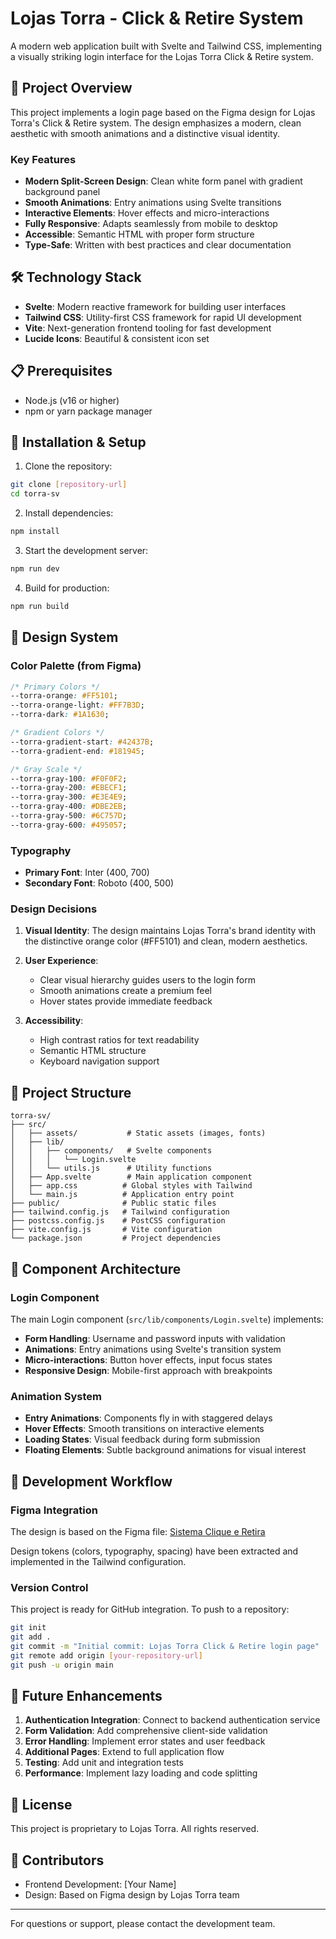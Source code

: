 # Lojas Torra - Click & Retire System

A modern web application built with Svelte and Tailwind CSS, implementing a visually striking login interface for the Lojas Torra Click & Retire system.

## 🚀 Project Overview

This project implements a login page based on the Figma design for Lojas Torra's Click & Retire system. The design emphasizes a modern, clean aesthetic with smooth animations and a distinctive visual identity.

### Key Features

- **Modern Split-Screen Design**: Clean white form panel with gradient background panel
- **Smooth Animations**: Entry animations using Svelte transitions
- **Interactive Elements**: Hover effects and micro-interactions
- **Fully Responsive**: Adapts seamlessly from mobile to desktop
- **Accessible**: Semantic HTML with proper form structure
- **Type-Safe**: Written with best practices and clear documentation

## 🛠️ Technology Stack

- **Svelte**: Modern reactive framework for building user interfaces
- **Tailwind CSS**: Utility-first CSS framework for rapid UI development
- **Vite**: Next-generation frontend tooling for fast development
- **Lucide Icons**: Beautiful & consistent icon set

## 📋 Prerequisites

- Node.js (v16 or higher)
- npm or yarn package manager

## 🔧 Installation & Setup

1. Clone the repository:
```bash
git clone [repository-url]
cd torra-sv
```

2. Install dependencies:
```bash
npm install
```

3. Start the development server:
```bash
npm run dev
```

4. Build for production:
```bash
npm run build
```

## 🎨 Design System

### Color Palette (from Figma)

```css
/* Primary Colors */
--torra-orange: #FF5101;
--torra-orange-light: #FF7B3D;
--torra-dark: #1A1630;

/* Gradient Colors */
--torra-gradient-start: #42437B;
--torra-gradient-end: #181945;

/* Gray Scale */
--torra-gray-100: #F0F0F2;
--torra-gray-200: #EBECF1;
--torra-gray-300: #E3E4E9;
--torra-gray-400: #DBE2EB;
--torra-gray-500: #6C757D;
--torra-gray-600: #495057;
```

### Typography

- **Primary Font**: Inter (400, 700)
- **Secondary Font**: Roboto (400, 500)

### Design Decisions

1. **Visual Identity**: The design maintains Lojas Torra's brand identity with the distinctive orange color (#FF5101) and clean, modern aesthetics.

2. **User Experience**: 
   - Clear visual hierarchy guides users to the login form
   - Smooth animations create a premium feel
   - Hover states provide immediate feedback

3. **Accessibility**: 
   - High contrast ratios for text readability
   - Semantic HTML structure
   - Keyboard navigation support

## 📁 Project Structure

```
torra-sv/
├── src/
│   ├── assets/           # Static assets (images, fonts)
│   ├── lib/
│   │   ├── components/   # Svelte components
│   │   │   └── Login.svelte
│   │   └── utils.js      # Utility functions
│   ├── App.svelte        # Main application component
│   ├── app.css          # Global styles with Tailwind
│   └── main.js          # Application entry point
├── public/              # Public static files
├── tailwind.config.js   # Tailwind configuration
├── postcss.config.js    # PostCSS configuration
├── vite.config.js       # Vite configuration
└── package.json         # Project dependencies
```

## 🎯 Component Architecture

### Login Component

The main Login component (`src/lib/components/Login.svelte`) implements:

- **Form Handling**: Username and password inputs with validation
- **Animations**: Entry animations using Svelte's transition system
- **Micro-interactions**: Button hover effects, input focus states
- **Responsive Design**: Mobile-first approach with breakpoints

### Animation System

- **Entry Animations**: Components fly in with staggered delays
- **Hover Effects**: Smooth transitions on interactive elements
- **Loading States**: Visual feedback during form submission
- **Floating Elements**: Subtle background animations for visual interest

## 🔄 Development Workflow

### Figma Integration

The design is based on the Figma file:
[Sistema Clique e Retira](https://www.figma.com/design/xCCqMmngtZ6G8symsyJ7O5/Sistema-Clique-e-Retira?node-id=25-2772)

Design tokens (colors, typography, spacing) have been extracted and implemented in the Tailwind configuration.

### Version Control

This project is ready for GitHub integration. To push to a repository:

```bash
git init
git add .
git commit -m "Initial commit: Lojas Torra Click & Retire login page"
git remote add origin [your-repository-url]
git push -u origin main
```

## 🚀 Future Enhancements

1. **Authentication Integration**: Connect to backend authentication service
2. **Form Validation**: Add comprehensive client-side validation
3. **Error Handling**: Implement error states and user feedback
4. **Additional Pages**: Extend to full application flow
5. **Testing**: Add unit and integration tests
6. **Performance**: Implement lazy loading and code splitting

## 📝 License

This project is proprietary to Lojas Torra. All rights reserved.

## 👥 Contributors

- Frontend Development: [Your Name]
- Design: Based on Figma design by Lojas Torra team

---

For questions or support, please contact the development team.